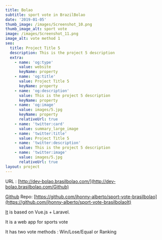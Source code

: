```yaml
---
title: Bolao
subtitle: sport vote in BrazilBolao
date: '2019-01-05'
thumb_image: /images/Screenshot_10.png
thumb_image_alt: sport vote
image: /images/Screenshot_11.png
image_alt: vote method 1
seo:
  title: Project Title 5
  description: This is the project 5 description
  extra:
    - name: 'og:type'
      value: website
      keyName: property
    - name: 'og:title'
      value: Project Title 5
      keyName: property
    - name: 'og:description'
      value: This is the project 5 description
      keyName: property
    - name: 'og:image'
      value: images/5.jpg
      keyName: property
      relativeUrl: true
    - name: 'twitter:card'
      value: summary_large_image
    - name: 'twitter:title'
      value: Project Title 5
    - name: 'twitter:description'
      value: This is the project 5 description
    - name: 'twitter:image'
      value: images/5.jpg
      relativeUrl: true
layout: project
---
```

URL : [http://dev-bolao.brasilbolao.com/](http://dev-bolao.brasilbolao.com/Github)

[Github](http://dev-bolao.brasilbolao.com/Github) Repo: [https://github.com/jhonny-alberto/sport-vote-brasilbolao](https://github.com/jhonny-alberto/sport-vote-brasilbolaoIt)

[It](https://github.com/jhonny-alberto/sport-vote-brasilbolaoIt) is based on Vue.js  + Laravel.

It is a web app for sports vote

It has two vote methods : Win/Lose/Equal or Ranking
